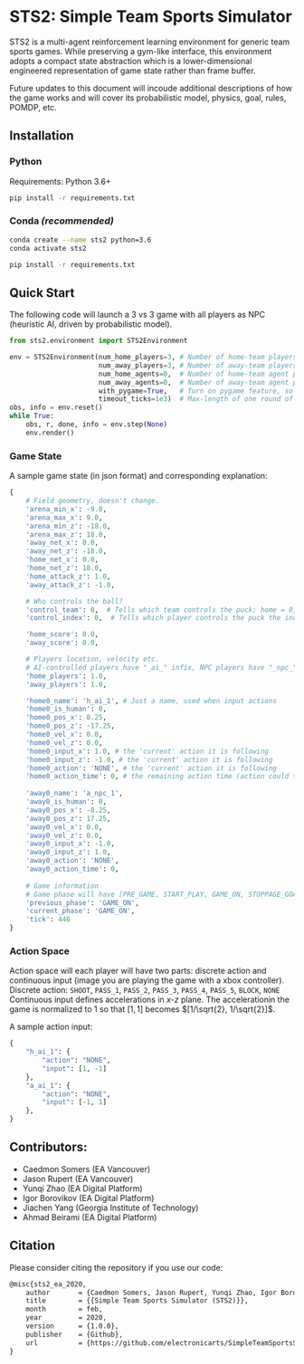 
# STS2: Simple Team Sports Simulator 

STS2 is a multi-agent reinforcement learning environment for generic team sports games. While preserving a gym-like interface, this environment adopts a compact state abstraction which is a lower-dimensional engineered representation of game state rather than frame buffer.

Future updates to this document will incoude additional descriptions of how the game works and will cover its probabilistic model, physics, goal, rules, POMDP, etc.

## Installation

### Python
Requirements: Python 3.6+
```bash
pip install -r requirements.txt
```

### Conda *(recommended)*
```bash 
conda create --name sts2 python=3.6
conda activate sts2

pip install -r requirements.txt  
```

## Quick Start
The following code will launch a 3 vs 3 game with all players as NPC (heuristic AI, driven by probabilistic model). 

```python
from sts2.environment import STS2Environment

env = STS2Environment(num_home_players=3, # Number of home-team players
                      num_away_players=3, # Number of away-team players
                      num_home_agents=0,  # Number of home-team agent players
                      num_away_agents=0,  # Number of away-team agent players
                      with_pygame=True,   # Turn on pygame feature, so that you can `render()`
                      timeout_ticks=1e3)  # Max-length of one round of game
obs, info = env.reset()
while True:
    obs, r, done, info = env.step(None)
    env.render()
```

### Game State
A sample game state (in json format) and corresponding explanation:
```python
{
    # Field geometry, doesn't change.
    'arena_min_x': -9.0,
    'arena_max_x': 9.0,
    'arena_min_z': -18.0,
    'arena_max_z': 18.0,
    'away_net_x': 0.0,
    'away_net_z': -18.0,
    'home_net_x': 0.0,
    'home_net_z': 18.0,
    'home_attack_z': 1.0,
    'away_attack_z': -1.0,

    # Who controls the ball?
    'control_team': 0,  # Tells which team controls the puck; home = 0, away = 1
    'control_index': 0,  # Tells which player controls the puck the index is within the control team.

    'home_score': 0.0,
    'away_score': 0.0,

    # Players location, velocity etc. 
    # AI-controlled players have "_ai_" infix, NPC players have "_npc_" instead.
    'home_players': 1.0,
    'away_players': 1.0,

    'home0_name': 'h_ai_1', # Just a name, used when input actions
    'home0_is_human': 0,
    'home0_pos_x': 8.25,
    'home0_pos_z': -17.25,
    'home0_vel_x': 0.0,
    'home0_vel_z': 0.0,
    'home0_input_x': 1.0, # the 'current' action it is following
    'home0_input_z': -1.0, # the 'current' action it is following
    'home0_action': 'NONE', # the 'current' action it is following
    'home0_action_time': 0, # the remaining action time (action could take more than 1 tick)
    
    'away0_name': 'a_npc_1',
    'away0_is_human': 0,
    'away0_pos_x': -8.25,
    'away0_pos_z': 17.25,
    'away0_vel_x': 0.0,
    'away0_vel_z': 0.0,
    'away0_input_x': -1.0,
    'away0_input_z': 1.0,
    'away0_action': 'NONE',
    'away0_action_time': 0,
    
    # Game information
    # Game phase will have [PRE_GAME, START_PLAY, GAME_ON, STOPPAGE_GOAL, STPPAGE_TIMEUP, GAME_OVER]
    'previous_phase': 'GAME_ON',
    'current_phase': 'GAME_ON',
    'tick': 446
}
```


### Action Space

Action space will each player will have two parts: discrete action and continuous input (image you are playing the game with a xbox controller).
Discrete action: `SHOOT`, `PASS_1`, `PASS_2`, `PASS_3`, `PASS_4`, `PASS_5`, `BLOCK`, `NONE`
Continuous input defines accelerations in *x-z* plane. The accelerationin the game is normalized to 1 so that $[1, 1]$ becomes $[1/\sqrt{2}, 1/\sqrt{2}]$.

A sample action input: 
```python
{
    "h_ai_1": {
        "action": "NONE",
        "input": [1, -1]
    },
    "a_ai_1": {
        "action": "NONE",
        "input": [-1, 1]
    },
}
```

## Contributors:
* Caedmon Somers (EA Vancouver)
* Jason Rupert  (EA Vancouver)
* Yunqi Zhao (EA Digital Platform)
* Igor Borovikov (EA Digital Platform)
* Jiachen Yang (Georgia Institute of Technology)
* Ahmad Beirami (EA Digital Platform)


## Citation
Please consider citing the repository if you use our code:
```latex
@misc{sts2_ea_2020,
    author       = {Caedmon Somers, Jason Rupert, Yunqi Zhao, Igor Borovikov, Jiachen Yang, Ahmad Beirami},
    title        = {{Simple Team Sports Simulator (STS2)}},
    month        = feb,
    year         = 2020,
    version      = {1.0.0},
    publisher    = {Github},
    url          = {https://github.com/electronicarts/SimpleTeamSportsSimulator}
}
```

